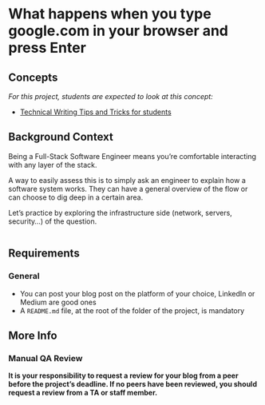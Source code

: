 # What happens when you type google.com in your browser and press Enter

<h2>Concepts</h2>

<div class="panel panel-default">
    <div class="panel-body">
        <p>
            <em>For this project, students are expected to look at this concept:</em>
        </p>
<ul>
          <li>
            <a href="https://intranet.hbtn.io/concepts/134">Technical Writing Tips and Tricks for students</a>
          </li>
        </ul>
    </div>
</div>

<div class="well clean" id="project-description">
  <h2>Background Context</h2>

<p>Being a Full-Stack Software Engineer means you’re comfortable interacting with any layer of the stack.</p>

<p>A way to easily assess this is to simply ask an engineer to explain how a software system works. They can have a general overview of the flow or can choose to dig deep in a certain area.</p>

<p>Let’s practice by exploring the infrastructure side (network, servers, security…) of the question.</p>

<p><img src="https://s3.amazonaws.com/intranet-projects-files/holbertonschool-sysadmin_devops/298/aJPw3mw.jpg" alt="" style=""></p>

<h2>Requirements</h2>

<h3>General</h3>

<ul>
<li>You can post your blog post on the platform of your choice, LinkedIn or Medium are good ones</li>
<li>A <code>README.md</code> file, at the root of the folder of the project, is mandatory</li>
</ul>

<h2>More Info</h2>

<h3>Manual QA Review</h3>

<p><strong>It is your responsibility to request a review for your blog from a peer before the project’s deadline. If no peers have been reviewed, you should request a review from a TA or staff member.</strong></p>

</div>
